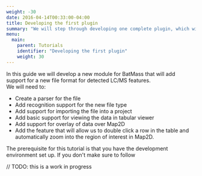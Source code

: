 ```yaml
---
weight: -30
date: 2016-04-14T00:33:00-04:00
title: Developing the first plugin
summary: "We will step through developing one complete plugin, which will add support for a new type of files holding LC/MS feature information, which will be viewable as a table and can be overlaid on top of Map 2D view."
menu:
  main:
    parent: Tutorials
    identifier: "Developing the first plugin"
    weight: 30
---
```


In this guide we will develop a new module for BatMass that will add support for a new file format for detected LC/MS features.  
We will need to:  

- Create a parser for the file
- Add recognition support for the new file type
- Add support for importing the file into a project
- Add basic support for viewing the data in tabular viewer
- Add support for overlay of data over Map2D
- Add the feature that will allow us to double click a row in the table and automatically zoom into the region of interest in Map2D.

The prerequisite for this tutorial is that you have the development environment set up. If you don't make sure to follow

// TODO: this is a work in progress
